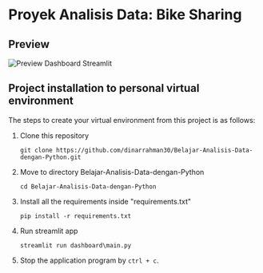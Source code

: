 # Proyek Analisis Data: Bike Sharing 

## Preview
![Preview Dashboard Streamlit](https://github.com/dinarrahman30/Belajar-Analisis-Data-dengan-Python/assets/68122380/1290fee5-f546-4890-af7a-61d4da6f6f09)


## Project installation to personal virtual environment
The steps to create your virtual environment from this project is as follows:

1. Clone this repository
   ```
   git clone https://github.com/dinarrahman30/Belajar-Analisis-Data-dengan-Python.git
   ```

2. Move to directory Belajar-Analisis-Data-dengan-Python
   ```
   cd Belajar-Analisis-Data-dengan-Python
   ```

3. Install all the requirements inside "requirements.txt"
   ```
   pip install -r requirements.txt
   ```

4. Run streamlit app
   ```
   streamlit run dashboard\main.py
   ```

5. Stop the application program by `ctrl + c`.
